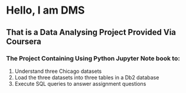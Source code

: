 # Hello, I am DMS
## That is a Data Analysing Project Provided Via Coursera
### The Project Containing Using Python Jupyter Note book to:
1) Understand three Chicago datasets
2) Load the three datasets into three tables in a Db2 database
3) Execute SQL queries to answer assignment questions
